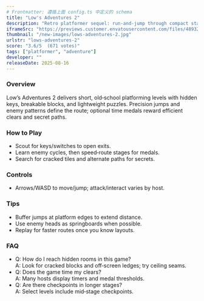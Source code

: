 ```yaml
---
# Frontmatter: 遵循上面 config.ts 中定义的 schema
title: "Low's Adventures 2"
description: "Retro platformer sequel: run‑and‑jump through compact stages, find keys and secrets, and beat timed challenges." 
iframeSrc: "https://previews.customer.envatousercontent.com/files/489323722/index.html"
thumbnail: "/new-images/lows-adventures-2.jpg"
urlstr: "lows-adventures-2"
score: "3.6/5  (671 votes)"
tags: ["platformer", "adventure"]
developer: ""
releaseDate: 2025-08-16
---
```




### Overview
Low’s Adventures 2 delivers short, old‑school platforming levels with hidden keys, breakable blocks, and lightweight puzzles. Precision jumps and enemy patterns define the route; optional time medals reward efficient clears and secret paths.

### How to Play
- Scout for keys/switches to open exits.
- Learn enemy cycles, then speed‑route stages for medals.
- Search for cracked tiles and alternate paths for secrets.

### Controls
- Arrows/WASD to move/jump; attack/interact varies by host.

### Tips
- Buffer jumps at platform edges to extend distance.
- Use enemy heads as springboards when possible.
- Replay for faster routes once you know layouts.

### FAQ
- Q: How do I reach hidden rooms in this game?  
  A: Look for cracked blocks and off‑screen ledges; try ceiling seams.
- Q: Does the game time my clears?  
  A: Many hosts display timers and medal thresholds.
- Q: Are there checkpoints in longer stages?  
  A: Select levels include mid‑stage checkpoints.

